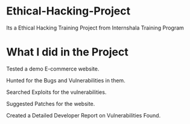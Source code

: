 # Ethical-Hacking-Project
Its a Ethical Hacking Training Project from Internshala Training Program

# What I did in the Project

Tested a demo E-commerce website.

Hunted for the Bugs and Vulnerabilities in them.

Searched Exploits for the vulnerabilities.

Suggested Patches for the website.

Created a Detailed Developer Report on Vulnerabilities Found.

